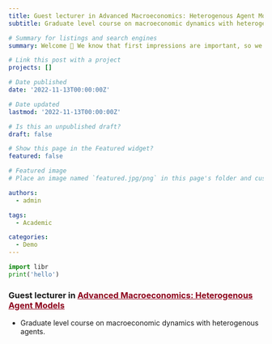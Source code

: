```yaml
---
title: Guest lecturer in Advanced Macroeconomics: Heterogenous Agent Models
subtitle: Graduate level course on macroeconomic dynamics with heterogenous agents.

# Summary for listings and search engines
summary: Welcome 👋 We know that first impressions are important, so we've populated your new site with some initial content to help you get familiar with everything in no time.

# Link this post with a project
projects: []

# Date published
date: '2022-11-13T00:00:00Z'

# Date updated
lastmod: '2022-11-13T00:00:00Z'

# Is this an unpublished draft?
draft: false

# Show this page in the Featured widget?
featured: false

# Featured image
# Place an image named `featured.jpg/png` in this page's folder and customize its options here.

authors:
  - admin

tags:
  - Academic

categories:
  - Demo
---
```


```python
import libr
print('hello')
```

### Guest lecturer in <a href="https://kurser.ku.dk/course/a%C3%98kk08426u/2022-2023" style="color: #8C001A; text-decoration: underline;">Advanced Macroeconomics: Heterogenous Agent Models</a>
* Graduate level course on macroeconomic dynamics with heterogenous agents.
